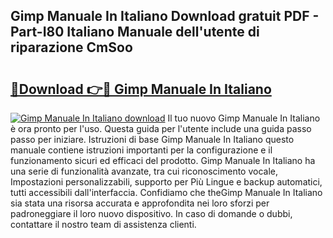 ## Gimp Manuale In Italiano Download gratuit PDF - Part-I80 Italiano Manuale dell'utente di riparazione CmSoo

# <h2><a href="http://dfbdzs7.blite.top/?on=Gimp+Manuale+In+Italiano">🔗Download 👉🔴 Gimp Manuale In Italiano</a></h2>

[![Gimp Manuale In Italiano download](https://i.imgur.com/lujVjoI.png)](http://dfbdzs7.blite.top/?on=Gimp+Manuale+In+Italiano)
Il tuo nuovo Gimp Manuale In Italiano è ora pronto per l'uso. Questa guida per l'utente include una guida passo passo per iniziare. Istruzioni di base Gimp Manuale In Italiano questo manuale contiene istruzioni importanti per la configurazione e il funzionamento sicuri ed efficaci del prodotto. Gimp Manuale In Italiano ha una serie di funzionalità avanzate, tra cui riconoscimento vocale, Impostazioni personalizzabili, supporto per Più Lingue e backup automatici, tutti accessibili dall'interfaccia. Confidiamo che theGimp Manuale In Italiano sia stata una risorsa accurata e approfondita nei loro sforzi per padroneggiare il loro nuovo dispositivo. In caso di domande o dubbi, contattare il nostro team di assistenza clienti.
